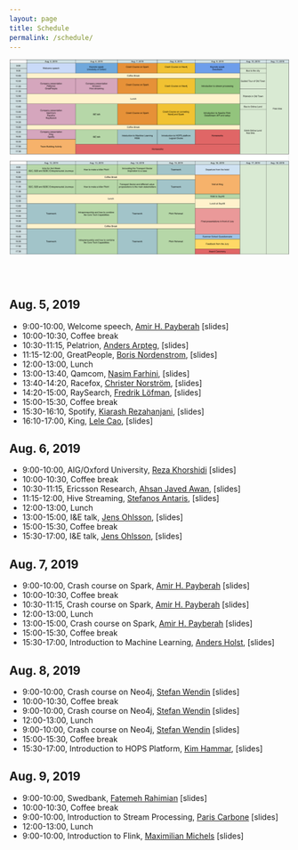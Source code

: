 ```yaml
---
layout: page
title: Schedule
permalink: /schedule/
---
```

<center><a href="/images/schedule.png"><img src="/images/schedule.png" align="center"></a></center>

<br><br>
## Aug. 5, 2019
* 9:00-10:00, Welcome speech, [Amir H. Payberah](https://payberah.github.io/) [slides]
* 10:00-10:30, Coffee break
* 10:30-11:15, Pelatrion, [Anders Arpteg](https://www.linkedin.com/in/andersarpteg/), [slides]
* 11:15-12:00, GreatPeople, [Boris Nordenstrom](https://www.linkedin.com/in/nordenstrom/), [slides]
* 12:00-13:00, Lunch
* 13:00-13:40, Qamcom, [Nasim Farhini](https://www.linkedin.com/in/nasim-farahini-814a8047/), [slides]
* 13:40-14:20, Racefox, [Christer Norström](https://www.linkedin.com/in/christer-norstr%C3%B6m-7859383/), [slides]
* 14:20-15:00, RaySearch, [Fredrik Löfman](https://www.linkedin.com/in/fredrik-l%C3%B6fman-734883/), [slides]
* 15:00-15:30, Coffee break
* 15:30-16:10, Spotify, [Kiarash Rezahanjani](https://www.linkedin.com/in/rezahanjani/), [slides]
* 16:10-17:00, King, [Lele Cao](https://www.linkedin.com/in/caolele/), [slides]

## Aug. 6, 2019
* 9:00-10:00, AIG/Oxford University, [Reza Khorshidi](https://www.linkedin.com/in/rezakhorshidi/) [slides]
* 10:00-10:30, Coffee break
* 10:30-11:15, Ericsson Research, [Ahsan Javed Awan](https://www.linkedin.com/in/ahsanjavedawan/), [slides]
* 11:15-12:00, Hive Streaming, [Stefanos Antaris](https://www.linkedin.com/in/stefanosantaris/), [slides]
* 12:00-13:00, Lunch
* 13:00-15:00, I&E talk, [Jens Ohlsson](https://www.linkedin.com/in/jens-ohlsson-968b303/), [slides]
* 15:00-15:30, Coffee break
* 15:30-17:00, I&E talk, [Jens Ohlsson](https://www.linkedin.com/in/jens-ohlsson-968b303/), [slides]

## Aug. 7, 2019
* 9:00-10:00, Crash course on Spark, [Amir H. Payberah](https://payberah.github.io/) [slides]
* 10:00-10:30, Coffee break
* 10:30-11:15, Crash course on Spark, [Amir H. Payberah](https://payberah.github.io/) [slides]
* 12:00-13:00, Lunch
* 13:00-15:00, Crash course on Spark, [Amir H. Payberah](https://payberah.github.io/) [slides]
* 15:00-15:30, Coffee break
* 15:30-17:00, Introduction to Machine Learning, [Anders Holst](https://www.linkedin.com/in/anders-holst-82330118/), [slides]

## Aug. 8, 2019
* 9:00-10:00, Crash course on Neo4j, [Stefan Wendin](https://www.linkedin.com/in/stefanwendin/) [slides]
* 10:00-10:30, Coffee break
* 9:00-10:00, Crash course on Neo4j, [Stefan Wendin](https://www.linkedin.com/in/stefanwendin/) [slides]
* 12:00-13:00, Lunch
* 9:00-10:00, Crash course on Neo4j, [Stefan Wendin](https://www.linkedin.com/in/stefanwendin/) [slides]
* 15:00-15:30, Coffee break
* 15:30-17:00, Introduction to HOPS Platform, [Kim Hammar](https://www.linkedin.com/in/kim-hammar-9963aba6/), [slides]

## Aug. 9, 2019
* 9:00-10:00, Swedbank, [Fatemeh Rahimian](https://www.linkedin.com/in/fatemeh-rahimian-0734bb24/) [slides]
* 10:00-10:30, Coffee break
* 9:00-10:00, Introduction to Stream Processing, [Paris Carbone](https://www.linkedin.com/in/paris-carbone-20752726/) [slides]
* 12:00-13:00, Lunch
* 9:00-10:00, Introduction to Flink, [Maximilian Michels](https://www.linkedin.com/in/maximilian-michels-3997299b/) [slides]
